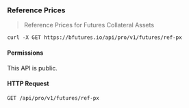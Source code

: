 ### Reference Prices

> Reference Prices for Futures Collateral Assets 

```shell
curl -X GET https://bfutures.io/api/pro/v1/futures/ref-px
```

#### Permissions 

This API is public. 

#### HTTP Request

`GET /api/pro/v1/futures/ref-px`
